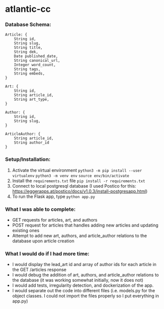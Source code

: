 # atlantic-cc

### Database Schema:
```
Article: {
    String id,
    String slug,
    String title,
    String dek,
    Date published_date,
    String canonical_url,
    Integer word_count,
    String tags,
    String embeds,
}

Art: {
    String id,
    String article_id,
    String art_type,
}

Author: {
    String id,
    String slug,
}

ArticleAuthor: {
    String article_id,
    String author_id
}

```
### Setup/Installation:
1. Activate the virtual environment
    `python3 -m pip install --user virtualenv`
    `python3 -m venv env`
    `source env/bin/activate`
2. Install the `requirements.txt` file
    `pip install -r requirements.txt`
3. Connect to local postgresql database (I used Postico for this: https://eggerapps.at/postico/docs/v1.0.3/install-postgresapp.html)
4. To run the Flask app, type `python app.py`

### What I was able to complete:
- GET requests for articles, art, and authors
- POST request for articles that handles adding new articles and updating existing ones
- Attempt to add new art, authors, and article_author relations to the database upon article creation


### What I would do if I had more time:
- I would display the lead_art id and array of author ids for each article in the GET /articles response
- I would debug the addition of art, authors, and article_author relations to the database (it was working somewhat initially, now it does not)
- I would add tests, irregularity detection, and dockerization of the app.
- I would separate out the code into different files (i.e. models.py for the object classes. I could not import the files properly so I put everything in app.py)